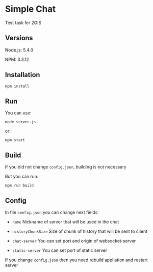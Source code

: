 # Simple Chat

Test task for 2GIS


## Versions

Node.js: 5.4.0

NPM: 3.3.12


## Installation

`npm install`

## Run

You can use:

`node server.js`

or:

`npm start`


## Build

If you did not change `config.json`, building is not necessary

But you can run:

`npm run build`


## Config

In file `config.json` you can change next fields:

* `name` Nickname of server that will be used in the chat

* `historyChunkSize` Size of chunk of history that will be sent to client

* `chat-server` You can set port and origin of websocket-server

* `static-server` You can set port of static server


If you change `config.json` then you need rebuild appliation and restart server